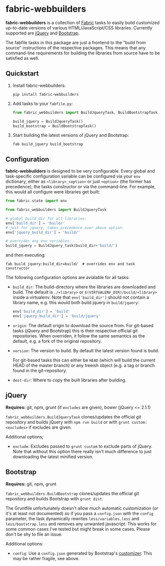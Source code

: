 fabric-webbuilders
==================

**fabric-webbuilders** is a collection of [Fabric](http://www.fabfile.org/) tasks to easily build
customized up-to-date versions of various HTML/JavaScript/CSS libraries. Currently supported are
[jQuery](http://jquery.com/) and [Bootstrap](http://getbootstrap.com/).

The fabfile tasks in this package are just a frontend to the "build from source" instructions of
the respective packages. This means that any command-line requirements for building the libraries
from source have to be satisfied as well.

Quickstart
----------

1. Install fabric-webbuilders:

   ```
   pip install fabric-webbuilders
   ```

2. Add tasks to your ``fabfile.py``:

   ```python
   from fabric_webbuilders import BuildJqueryTask, BuildBootstrapTask

   build_jquery = BuildJqueryTask()
   build_bootstrap = BuildBootstrapTask()
   ```

3. Start building the latest versions of jQuery and Bootstrap:

   ```
   fab build_jquery build_bootstrap
   ```

Configuration
-------------

**fabric-webbuilders** is designed to be very configurable. Every global and task-specific
configuration variable can be configured via your ``env`` dictionary, either as
``<library>_<option>`` or just ``<option>`` (the former has precedence), the tasks constructor or
via the command-line. For example, this would all configure were libraries get built:

```python
from fabric.state import env

from fabric_webbuilders import BuildJqueryTask

# global build_dir for all libraries:
env['build_dir'] = 'build/'
# just for jquery, takes precedence over above option:
env['jquery_build_dir'] = 'build/'

# overrides any env variables:
build_jquery = BuildJquery_task(build_dir='build/')
```

and then executing:

```
fab build_jquery:build_dir=build/  # overrides env and task constructor
```

The following configuration options are avialable for all tasks:

* ``build_dir``: The build-directory where the libraries are downloaded and build. The default is
  ``./<library>`` or ``$(VIRTUALENV_DIR)/build/<library>`` inside a virtualenv. Note that
  ``env['build_dir']`` should not contain a library name, e.g. this would both build jquery in
  ``build/jquery``:

  ```python
  env['build_dir'] = 'build'
  env['jquery_build_dir'] = 'build/jquery'
  ```

* ``origin``: The default origin to download the source from. For git-based tasks (jQuery and
  Bootstrap) this is their respective official git repositories. When overriden, it follow the same
  semantics as the default, e.g. a fork of the original repository.
* ``version``: The version to build. By default the latest version found is build. 

  For git-based tasks this can either be ``HEAD`` (which will build the current HEAD of the master
  branch) or any treeish object (e.g.  a tag or branch found in the git-repository.
* ``dest-dir``: Where to copy the built libraries after building.


jQuery
------

**Requires:** git, npm, grunt (if ``excludes`` are given), bower (jQuery <= 2.1.1)

``fabric_webbuilders.BuildJqueryTask`` clones/updates the official git repository and builds jQuery
with ``npm run build`` or with ``grunt custom:<excludes>`` if excludes are given.

Additional options;

* ``exclude``: Excludes passed to ``grunt custom`` to exclude parts of jQuery. Note that without
  this option there really isn't much difference to just downloading the latest minified version.

Bootstrap
---------

**Requires:** git, npm, grunt

``fabric_webbuilders.BuildBootstrap`` clones/updates the official git repository and builds
Bootstrap with ``grunt dist``.

The Gruntfile unfortunately doesn't allow much automatic customization (or it's at least not
documented) so if you pass a ``config.json`` with the ``config`` parameter, the task dynamically
rewrites ``less/variables.less`` and ``less/bootstrap.less`` and removes any unwanted javascript.
This works for some common cases I've tested but might break in some cases. Please don't be shy to
file an issue.

Additional options:

* ``config``: Use a ``config.json`` generated by Bootstrap's
  [customizer](http://getbootstrap.com/customize/). This may be rather fragile, see above.
